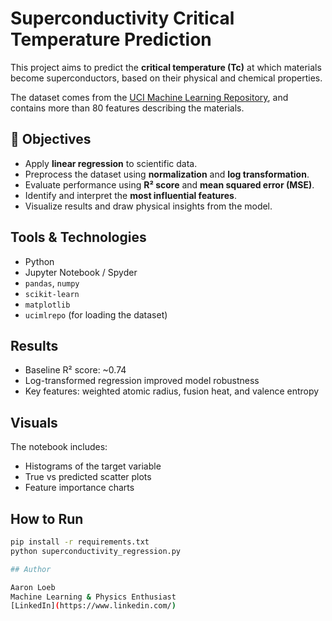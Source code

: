 # Superconductivity Critical Temperature Prediction

This project aims to predict the **critical temperature (Tc)** at which materials become superconductors, based on their physical and chemical properties.

The dataset comes from the [UCI Machine Learning Repository](https://archive.ics.uci.edu/ml/datasets/superconductivty+data), and contains more than 80 features describing the materials.

## 📌 Objectives

- Apply **linear regression** to scientific data.
- Preprocess the dataset using **normalization** and **log transformation**.
- Evaluate performance using **R² score** and **mean squared error (MSE)**.
- Identify and interpret the **most influential features**.
- Visualize results and draw physical insights from the model.

##  Tools & Technologies

- Python
- Jupyter Notebook / Spyder
- `pandas`, `numpy`
- `scikit-learn`
- `matplotlib`
- `ucimlrepo` (for loading the dataset)

## Results

- Baseline R² score: ~0.74  
- Log-transformed regression improved model robustness  
- Key features: weighted atomic radius, fusion heat, and valence entropy

## Visuals

The notebook includes:
- Histograms of the target variable
- True vs predicted scatter plots
- Feature importance charts

## How to Run

```bash
pip install -r requirements.txt
python superconductivity_regression.py

## Author

Aaron Loeb  
Machine Learning & Physics Enthusiast  
[LinkedIn](https://www.linkedin.com/)